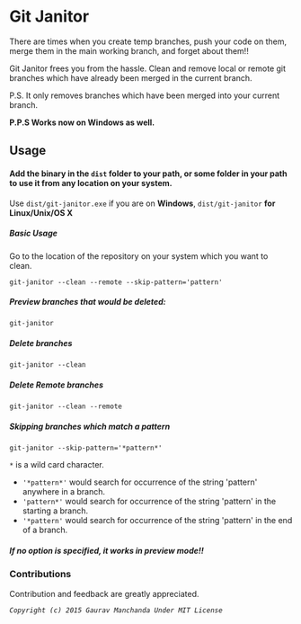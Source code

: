 # Git Janitor

There are times when you create temp branches, push your code on them, merge them in the main working branch, and forget about them!!

Git Janitor frees you from the hassle. Clean and remove local or remote git branches which have already been merged in the current branch.

P.S. It only removes branches which have been merged into your current branch.

**P.P.S Works now on Windows as well.**

## Usage

#### Add the binary in the `dist` folder to your path, or some folder in your path to use it from any location on your system.

Use `dist/git-janitor.exe` if you are on **Windows**, `dist/git-janitor` **for Linux/Unix/OS X**

##### Basic Usage
Go to the location of the repository on your system which you want to clean.

```
git-janitor --clean --remote --skip-pattern='pattern'
```

##### Preview branches that would be deleted:
```
git-janitor
```

##### Delete branches
```
git-janitor --clean
```

##### Delete Remote branches
```
git-janitor --clean --remote
```

##### Skipping branches which match a pattern
```
git-janitor --skip-pattern='*pattern*'
```

`*` is a wild card character.

* `'*pattern*'` would search for occurrence of the string 'pattern' anywhere in a branch.
* `'pattern*'` would search for occurrence of the string 'pattern' in the starting a branch.
* `'*pattern'` would search for occurrence of the string 'pattern' in the end of a branch.

##### If no option is specified, it works in preview mode!!

### Contributions

Contribution and feedback are greatly appreciated.

_`Copyright (c) 2015 Gaurav Manchanda Under MIT License`_
